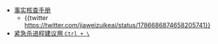 - [事实核查手册](https://chinafactcheck.com/?p=11465)
	- {{twitter https://twitter.com/jiaweizuikeai/status/1786686874658205741}}
- [紧急杀进程建议用 `Ctrl + \`](https://twitter.com/bc12edd8ae23b21/status/1786644232645517592)